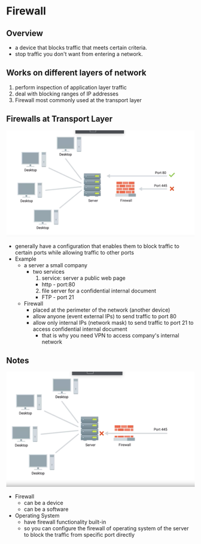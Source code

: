 # Firewall

## Overview
* a device that blocks traffic that meets certain criteria.
* stop traffic you don't want from entering a network.

## Works on different layers of network
1. perform inspection of application layer traffic
2. deal with blocking ranges of IP addresses
3. Firewall most commonly used at the transport layer

## Firewalls at Transport Layer

<img src="./assets/firewall_device.png">


* generally have a configuration that enables them to block traffic to certain ports while allowing traffic to other ports
* Example
  * a server a small company
    * two services
      1. service: server a public web page
        * http - port:80
      2. file server for a confidential internal document
        * FTP - port 21
  * Firewall
    * placed at the perimeter of the network (another device)
    * allow anyone (event external IPs) to send traffic to port 80
    * allow only internal IPs (network mask) to send traffic to port 21 to access confidential internal document
      * that is why you need VPN to access company's internal network


## Notes


<img src="./assets/firewall_software.png">


* Firewall
  * can be a device
  * can be a software
* Operating System
  * have firewall functionality built-in
  * so you can configure the firewall of operating system of the server to block the traffic from specific port directly
